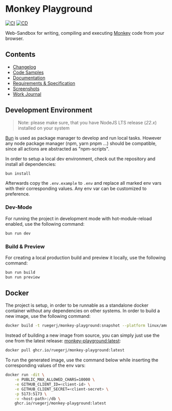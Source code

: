 # Monkey Playground

[![CI](https://github.com/ruegerj/monkey-playground/actions/workflows/ci.yaml/badge.svg)](https://github.com/ruegerj/monkey-playground/actions/workflows/ci.yaml)
[![CD](https://github.com/ruegerj/monkey-playground/actions/workflows/cd.yaml/badge.svg)](https://github.com/ruegerj/monkey-playground/actions/workflows/cd.yaml)

Web-Sandbox for writing, compiling and executing [Monkey](https://monkeylang.org/) code from your browser.

## Contents

- [Changelog](/CHANGELOG.md)
- [Code Samples](/docs/samples/)
- [Documentation](/docs/documentation.md)
- [Requirements & Specification](/docs/requirements.md)
- [Screenshots](/docs/screenshots/screenshots.md)
- [Work Journal](/docs/work-journal.md)

## Development Environment

> Note: please make sure, that you have NodeJS LTS release (_22.x_) installed on your system

[Bun](https://bun.sh/) is used as package manager to develop and run local tasks. However any node package manager (npm, yarn pnpm ...) should be compatible, since all actions are abstracted as "npm-scripts".

In order to setup a local dev environment, check out the repository and install all dependencies:

```bash
bun install
```

Afterwards copy the `.env.example` to `.env` and replace all marked env vars with their corresponding values. Any env var can be customized to preference.

### Dev-Mode

For running the project in development mode with hot-module-reload enabled, use the following command:

```bash
bun run dev
```

### Build & Preview

For creating a local production build and preview it locally, use the following command:

```bash
bun run build
bun run preview
```

## Docker

The project is setup, in order to be runnable as a standalone docker container without any dependencies on other systems. In order to build a new image, use the following command:

```bash
docker build -t ruegerj/monkey-playground:snapshot --platform linux/amd64  .
```

Instead of building a new image from source, you can simply just use the one from the latest release: [monkey-playground:latest](https://github.com/ruegerj/monkey-playground/pkgs/container/monkey-playground):

```bash
docker pull ghcr.io/ruegerj/monkey-playground:latest
```

To run the generated image, use the command below while inserting the corresponding values of the env vars:

```bash
docker run -dit \
    -e PUBLIC_MAX_ALLOWED_CHARS=10000 \
    -e GITHUB_CLIENT_ID=<client-id> \
    -e GITHUB_CLIENT_SECRET=<client-secret> \
    -p 5173:5173 \
    -v <host-path>:/db \
    ghcr.io/ruegerj/monkey-playground:latest
```
